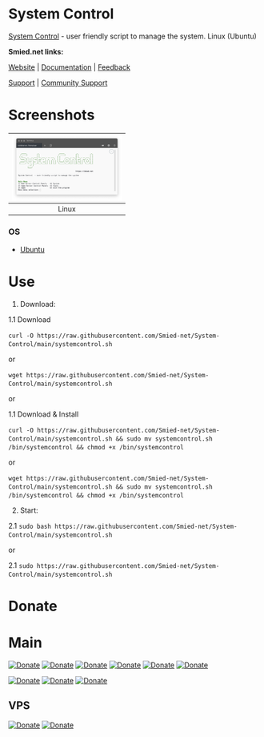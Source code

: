 # System Control

[System Control](https://github.com/Smied-net/System-Control) - user friendly script to manage the system. Linux (Ubuntu)

**Smied.net links:**

[Website](https://Smied.net/) | [Documentation]() | [Feedback](https://Feedback.Smied.net/)

[Support](https://Help.Smied.net/) | [Community Support]()

# Screenshots

| <img src="./extras/design/screenshots/main.png" width="220px" alt="Screenshot-1" /> |
|:---------:|
| Linux |

### OS

* [Ubuntu](https://ubuntu.com/download)

# Use

1. Download: 

1.1 Download

`curl -O https://raw.githubusercontent.com/Smied-net/System-Control/main/systemcontrol.sh`

or

`wget https://raw.githubusercontent.com/Smied-net/System-Control/main/systemcontrol.sh`

or

1.1 Download & Install

`curl -O https://raw.githubusercontent.com/Smied-net/System-Control/main/systemcontrol.sh && sudo mv systemcontrol.sh /bin/systemcontrol && chmod +x /bin/systemcontrol`

 or

`wget https://raw.githubusercontent.com/Smied-net/System-Control/main/systemcontrol.sh && sudo mv systemcontrol.sh /bin/systemcontrol && chmod +x /bin/systemcontrol`

2. Start: 

2.1 `sudo bash https://raw.githubusercontent.com/Smied-net/System-Control/main/systemcontrol.sh`

or

2.1 `sudo https://raw.githubusercontent.com/Smied-net/System-Control/main/systemcontrol.sh`

# Donate

# Main

[![Donate](https://img.shields.io/badge/Donate-PayPal-blue.svg?logo=paypal)](https://paypal.me/smirnoveduard)
[![Donate](https://img.shields.io/badge/Donate-Patreon-orange.svg?logo=patreon)](https://www.patreon.com/Smied)
[![Donate](https://img.shields.io/badge/Donate-BuyMeACoffee-yellow.svg?logo=buymeacoffee)](https://www.buymeacoffee.com/smied)
[![Donate](https://img.shields.io/badge/Donate-Kofi-blue.svg?logo=kofi)](https://ko-fi.com/smied)
[![Donate](https://img.shields.io/badge/Donate-OpenCollective-blue.svg?logo=opencollective)](https://opencollective.com/smied)
[![Donate](https://img.shields.io/badge/Donate-BountySource-blue.svg?logo=bountysource)](https://www.bountysource.com/teams/smied)

[![Donate](https://img.shields.io/badge/Donate-BitCoin-orange.svg?logo=bitcoin)](https://www.google.com/search?q=3LK6AWh6sDCcGaPCEjtTxEZbgCQzQR6i6B)
[![Donate](https://img.shields.io/badge/Donate-Ethereum-blue.svg?logo=ethereum)](https://www.google.com/search?q=0x6d563fD3BD30A9362677F912e78927fFdAf0AbEE)
[![Donate](https://img.shields.io/badge/Donate-Dash-blue.svg?logo=dash)](https://www.google.com/search?q=XfucZrzN9QfjQrXgBJyLe2gNhaSnwE7eAx)

## VPS

[![Donate](https://img.shields.io/badge/VPS.Free.$100-DigitalOcean-blue.svg?logo=digitalocean)](https://clc.to/DigitalOcean)
[![Donate](https://img.shields.io/badge/VPS-Reg.ru-blue.svg?logo=regru)](https://www.reg.ru/vps/linux?rlink=reflink-798305)
